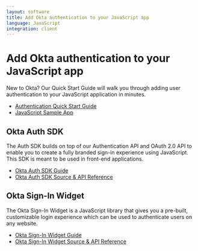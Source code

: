 ```yaml
---
layout: software
title: Add Okta authentication to your JavaScript app
language: JavaScript
integration: client
---
```


# Add Okta authentication to your JavaScript app

New to Okta? Our Quick Start Guide will walk you through adding user authentication to your JavaScript application in minutes.

<ul class='code-list'>
  <li>
    <a href='/quickstart/#/okta-sign-in-page/nodejs/express' class='code-button inverse' data-proofer-ignore>
      <span class='code-icon launch-16'></span><span>Authentication Quick Start Guide</span>
    </a>
  </li>
  <li>
    <a href='https://github.com/okta/samples-nodejs-express-4' class='code-button'>
      <span class='fa fa-github'></span><span>JavaScript Sample App</span>
    </a>
  </li>
</ul>

## Okta Auth SDK

The Auth SDK builds on top of our Authentication API and OAuth 2.0 API to enable you to create a fully branded sign-in experience using JavaScript.  This SDK is meant to be used in front-end applications.

<ul class='code-list'>
  <li><span class='code-icon launch-16'></span> <a href='okta_auth_sdk.html'>Okta Auth SDK Guide</a></li>
  <li><span class='code-icon expression-16'></span> <a href='https://github.com/okta/okta-auth-js'>Okta Auth SDK Source &amp; API Reference</a></li>
</ul>

## Okta Sign-In Widget

The Okta Sign-In Widget is a JavaScript library that gives you a pre-built, customizable login experience which can be used to authenticate users on any website.

<ul class='code-list'>
  <li>
    <span class='code-icon expression-16'></span> <a href='/code/javascript/okta_sign-in_widget'>Okta Sign-In Widget Guide</a>
  </li>
  <li>
    <span class='fa fa-github'></span> <a href='https://github.com/okta/okta-signin-widget'>Okta Sign-In Widget Source &amp; API Reference</a>
  </li>
</ul>
